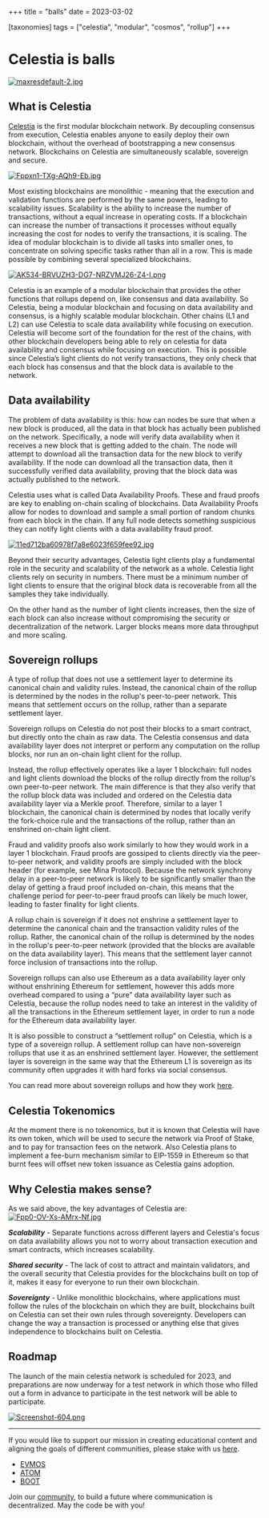+++
title = "balls"
date = 2023-03-02

[taxonomies]
tags = ["celestia", "modular", "cosmos", "rollup"]
+++

# Celestia is balls #

[![maxresdefault-2.jpg](https://i.postimg.cc/HxmNk6xX/maxresdefault-2.jpg)](https://postimg.cc/CZv7vHbx)

## What is Celestia ##

[Celestia](https://celestia.org/) is the first modular blockchain network. By decoupling consensus from execution, Celestia enables anyone to easily deploy their own
blockchain, without the overhead of bootstrapping a new consensus network. Blockchains on Celestia are simultaneously scalable, sovereign and secure.

<!-- more -->

[![Fppxn1-TXg-AQh9-Eb.jpg](https://i.postimg.cc/brhtZFS0/Fppxn1-TXg-AQh9-Eb.jpg)](https://postimg.cc/Hc6xKz2j)

Most existing blockchains are monolithic - meaning that the execution and validation functions are performed by the same powers, leading to scalability issues.
Scalability is the ability to increase the number of transactions, without a equal increase in operating costs. If a blockchain can increase the number of transactions
it processes without equally increasing the cost for nodes to verify the transactions, it is scaling. The idea of modular blockchain is to divide all tasks into smaller
ones, to concentrate on solving specific tasks rather than all in a row. This is made possible by combining several specialized blockchains.

[![AK534-BRVUZH3-DG7-NRZVMJ26-Z4-I.png](https://i.postimg.cc/vm4qhDqq/AK534-BRVUZH3-DG7-NRZVMJ26-Z4-I.png)](https://postimg.cc/XZ0k7N0d)

Celestia is an example of a modular blockchain that provides the other functions that rollups depend on, like consensus and data availability.
So Celestia, being a modular blockchain and focusing on data availability and consensus, is a highly scalable modular blockchain. Other chains (L1 and L2) can use
Celestia to scale data availability while focusing on execution. Celestia will become sort of the foundation for the rest of the chains, with other blockchain developers
being able to rely on celestia for data availability and consensus while focusing on execution.  This is possible since Celestia’s light clients do not verify
transactions, they only check that each block has consensus and that the block data is available to the network.

## Data availability ##

The problem of data availability is this: how can nodes be sure that when a new block is produced, all the data in that block has actually been published on the
network. Specifically, a node will verify data availability when it receives a new block that is getting added to the chain. The node will attempt to download all the
transaction data for the new block to verify availability. If the node can download all the transaction data, then it successfully verified data availability, proving
that the block data was actually published to the network. 

Celestia uses what is called Data Availability Proofs. These and fraud proofs are key to enabling on-chain scaling of blockchains. Data Availability Proofs allow for
nodes to download and sample a small portion of random chunks from each block in the chain. If any full node detects something suspicious they can notify light
clients with a data availability fraud proof.

[![11ed712ba60978f7a8e6023f659fee92.jpg](https://i.postimg.cc/BZFvygPs/11ed712ba60978f7a8e6023f659fee92.jpg)](https://postimg.cc/kDn9RWyh)

Beyond their security advantages, Celestia light clients play a fundamental role in the security and scalability of the network as a whole. Celestia light clients
rely on security in numbers. There must be a minimum number of light clients to ensure that the original block data is recoverable from all the samples they take
individually.

On the other hand as the number of light clients increases, then the size of each block can also increase without compromising the security or decentralization of the
network. Larger blocks means more data throughput and more scaling.

## Sovereign rollups ##

A type of rollup that does not use a settlement layer to determine its canonical chain and validity rules. Instead, the canonical chain of the rollup is determined by
the nodes in the rollup's peer-to-peer network. This means that settlement occurs on the rollup, rather than a separate settlement layer.

Sovereign rollups on Celestia do not post their blocks to a smart contract, but directly onto the chain as raw data. The Celestia consensus and data availability
layer does not interpret or perform any computation on the rollup blocks, nor run an on-chain light client for the rollup.

Instead, the rollup effectively operates like a layer 1 blockchain: full nodes and light clients download the blocks of the rollup directly from the rollup's own
peer-to-peer network. The main difference is that they also verify that the rollup block data was included and ordered on the Celestia data availability layer via
a Merkle proof. Therefore, similar to a layer 1 blockchain, the canonical chain is determined by nodes that locally verify the fork-choice rule and the transactions
of the rollup, rather than an enshrined on-chain light client.

Fraud and validity proofs also work similarly to how they would work in a layer 1 blockchain. Fraud proofs are gossiped to clients directly via the peer-to-peer
network, and validity proofs are simply included with the block header (for example, see Mina Protocol). Because the network synchrony delay in a peer-to-peer
network is likely to be significantly smaller than the delay of getting a fraud proof included on-chain, this means that the challenge period for peer-to-peer
fraud proofs can likely be much lower, leading to faster finality for light clients.

A rollup chain is sovereign if it does not enshrine a settlement layer to determine the canonical chain and the transaction validity rules of the rollup. Rather, the
canonical chain of the rollup is determined by the nodes in the rollup's peer-to-peer network (provided that the blocks are available on the data availability layer).
This means that the settlement layer cannot force inclusion of transactions into the rollup.

Sovereign rollups can also use Ethereum as a data availability layer only without enshrining Ethereum for settlement, however this adds more overhead compared to
using a “pure” data availability layer such as Celestia, because the rollup nodes need to take an interest in the validity of all the transactions in the Ethereum
settlement layer, in order to run a node for the Ethereum data availability layer.

It is also possible to construct a “settlement rollup” on Celestia, which is a type of a sovereign rollup. A settlement rollup can have non-sovereign rollups that
use it as an enshrined settlement layer. However, the settlement layer is sovereign in the same way that the Ethereum L1 is sovereign as its community often upgrades
it with hard forks via social consensus.

You can read more about sovereign rollups and how they work [here](https://blog.celestia.org/sovereign-rollup-chains/#rollups-on-celestia).

## Celestia Tokenomics ##

At the moment there is no tokenomics, but it is known that Celestia will have its own token, which will be used to secure the network via Proof of Stake, and to pay
for transaction fees on the network. Also Celestia plans to implement a fee-burn mechanism similar to EIP-1559 in Ethereum so that burnt fees will offset new token
issuance as Celestia gains adoption.

## Why Celestia makes sense? ##

As we said above, the key advantages of Celestia are:
[![Fpp0-OV-Xs-AMrx-Nf.jpg](https://i.postimg.cc/NFRCqVmW/Fpp0-OV-Xs-AMrx-Nf.jpg)](https://postimg.cc/5QNS8sP3)

***Scalability*** - Separate functions across different layers and Celestia's focus on data availability allows you not to worry about transaction execution and smart
contracts, which increases scalability. 

***Shared security*** - The lack of cost to attract and maintain validators, and the overall security that Celestia provides for the blockchains built on top of it,
makes it easy for everyone to run their own blockchain.

***Sovereignty*** - Unlike monolithic blockchains, where applications must follow the rules of the blockchain on which they are built, blockchains built on Celestia
can set their own rules through sovereignty. Developers can change the way a transaction is processed or anything else that gives independence to blockchains built
on Celestia.

## Roadmap ##

The launch of the main celestia network is scheduled for 2023, and preparations are now underway for a test network in which those who filled out a form in advance
to participate in the test network will be able to participate.

[![Screenshot-604.png](https://i.postimg.cc/fTrCqDGJ/Screenshot-604.png)](https://postimg.cc/hfVVfWPB)

-----------------------------------------------------------------------------------------------------------------------------------------------------------

If you would like to support our mission in creating educational content and aligning the goals of different communities, please stake with us [here](https://www.citizencosmos.space/staking). 

- [EVMOS](https://wallet.keplr.app/chains/evmos?modal=validator&chain=evmos_9001-2&validator_address=evmosvaloper1mtwvpdd57gpkyejd566s24afr9zm5ryq8gwpvj) 
- [ATOM](https://wallet.keplr.app/chains/cosmos-hub?modal=validator&chain=cosmoshub-4&validator_address=cosmosvaloper1e859xaue4k2jzqw20cv6l7p3tmc378pc3k8g2u) 
- [BOOT](https://wallet.keplr.app/chains/bostrom?modal=validator&chain=bostrom&validator_address=bostromvaloper1f7nx65pmayfenpfwzwaamwas4ygmvalqj6dz5r)

Join our [community](https://discord.gg/kJaG3EucCX), to build a future where communication is decentralized. May the code be with you!
